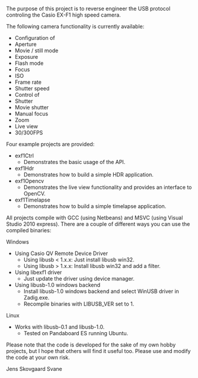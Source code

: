 The purpose of this project is to reverse engineer the USB protocol controling the Casio EX-F1 high speed camera.

The following camera functionality is currently available:

- Configuration of
- Aperture
- Movie / still mode
- Exposure
- Flash mode
- Focus
- ISO
- Frame rate
- Shutter speed
- Control of
- Shutter
- Movie shutter
- Manual focus
- Zoom
- Live view
- 30/300FPS

Four example projects are provided:

- exf1Ctrl
  - Demonstrates the basic usage of the API.
- exf1Hdr
  - Demonstrates how to build a simple HDR application.
- exf1Opencv
  - Demonstrates the live view functionality and provides an interface to OpenCV.
- exf1Timelapse
  - Demonstrates how to build a simple timelapse application.

All projects compile with GCC (using Netbeans) and MSVC (using Visual Studio 2010 express). There are a couple of different ways you can use the compiled binaries:

Windows
- Using Casio QV Remote Device Driver
  - Using libusb < 1.x.x: Just install libusb win32.
  - Using libusb > 1.x.x: Install libusb win32 and add a filter.
- Using libexf1 driver
  - Just update the driver using device manager.
- Using libusb-1.0 windows backend
  - Install libusb-1.0 windows backend and select WinUSB driver in Zadig.exe.
  - Recompile binaries with LIBUSB_VER set to 1.

Linux
- Works with libusb-0.1 and libusb-1.0.
  - Tested on Pandaboard ES running Ubuntu.

Please note that the code is developed for the sake of my own hobby projects, but I hope that others will find it useful too. Please use and modify the code at your own risk.

Jens Skovgaard Svane
